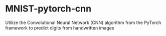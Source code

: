# MNIST-pytorch-cnn
Utilize the Convolutional Neural Network (CNN) algorithm from the PyTorch framework to predict digits from handwritten images
